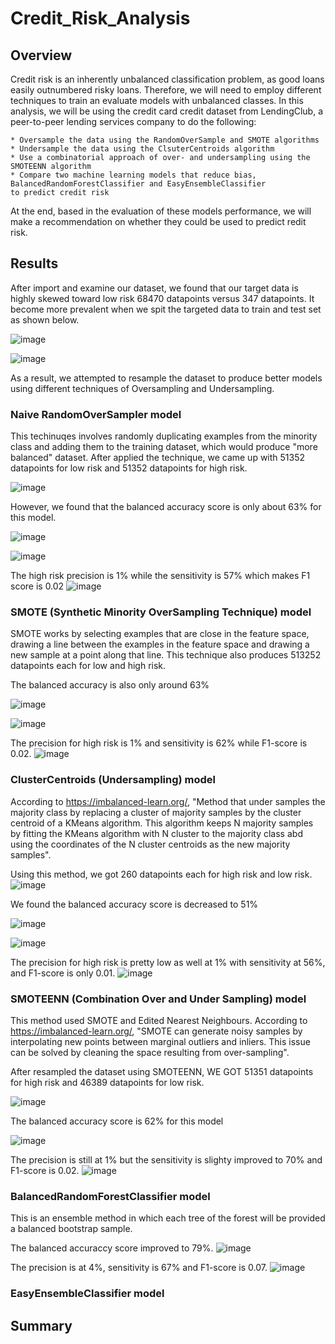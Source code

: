 # Credit_Risk_Analysis

## Overview
Credit risk is an inherently unbalanced classification problem, as good loans easily outnumbered risky loans. Therefore, we will need to employ different techniques to train an evaluate models with unbalanced classes. In this analysis, we will be using the credit card credit dataset from LendingClub, a peer-to-peer lending services company to do the following:

    * Oversample the data using the RandomOverSample and SMOTE algorithms
    * Undersample the data using the ClsuterCentroids algorithm
    * Use a combinatorial approach of over- and undersampling using the SMOTEENN algorithm
    * Compare two machine learning models that reduce bias, BalancedRandomForestClassifier and EasyEnsembleClassifier
    to predict credit risk
    
At the end, based in the evaluation of these models performance, we will make a recommendation on whether they could be used to predict redit risk.    

## Results

After import and examine our dataset, we found that our target data is highly skewed toward low risk 68470 datapoints versus 347 datapoints. It become more prevalent when we spit the targeted data to train and test set as shown below.

![image](https://user-images.githubusercontent.com/114631804/228913423-07c6f4cb-a51e-4723-93b6-c985ce5921f4.png)

![image](https://user-images.githubusercontent.com/114631804/228914817-f3abc41b-5192-4e52-bf02-ea084943af6d.png)

As a result, we attempted to resample the dataset to produce better models using different techniques of Oversampling and Undersampling.

### Naive RandomOverSampler model
This techinuqes involves randomly duplicating examples from the minority class and adding them to the training dataset, which would produce "more balanced" dataset. After applied the technique, we came up with 51352 datapoints for low risk and 51352 datapoints for high risk.

![image](https://user-images.githubusercontent.com/114631804/228916591-f7a29af8-bf47-458d-80f0-8e28847a0c9f.png)

However, we found that the balanced accuracy score is only about 63% for this model.

![image](https://user-images.githubusercontent.com/114631804/228739596-66cc1e59-5b69-45fb-ad73-70e6ba0b4bc5.png)

![image](https://user-images.githubusercontent.com/114631804/228739917-2bde3069-be6a-4a80-8c2b-3d0fe0b7ade4.png)

The high risk precision is 1% while the sensitivity is 57% which makes F1 score is 0.02
![image](https://user-images.githubusercontent.com/114631804/228739978-f9999563-35d6-4d85-a4a8-86a137e66c64.png)


### SMOTE (Synthetic Minority OverSampling Technique) model
SMOTE works by selecting examples that are close in the feature space, drawing a line between the examples in the feature space and drawing a new sample at a point along that line. This technique also produces 513252 datapoints each for low and high risk.

The balanced accuracy is also only around 63%

![image](https://user-images.githubusercontent.com/114631804/228740255-fe08c879-df07-4dee-9bb4-6520d89de12a.png)

![image](https://user-images.githubusercontent.com/114631804/228740364-afb6e33c-2a2c-4859-9fe0-00ce1b821d70.png)

The precision for high risk is 1% and sensitivity is 62% while F1-score is 0.02.
![image](https://user-images.githubusercontent.com/114631804/228740411-911a5b9c-5fde-4c59-b9ad-fcbfde98293f.png)

### ClusterCentroids (Undersampling) model

According to https://imbalanced-learn.org/, "Method that under samples the majority class by replacing a cluster of majority samples by the cluster centroid of a KMeans algorithm. This algorithm keeps N majority samples by fitting the KMeans algorithm with N cluster to the majority class abd using the coordinates of the N cluster centroids as the new majority samples".

Using this method, we got 260 datapoints each for high risk and low risk.
![image](https://user-images.githubusercontent.com/114631804/228928143-545c5967-987c-44bb-8edf-7d607a87a80f.png)

We found the balanced accuracy score is decreased to 51%

![image](https://user-images.githubusercontent.com/114631804/228740492-bb4ce38c-a37b-4d7b-a9ce-8a12c4e85dd7.png)

![image](https://user-images.githubusercontent.com/114631804/228740541-3e2f0ad0-9f9e-4eae-987c-9b9059e7c1c1.png)

The precision for high risk is pretty low as well at 1% with sensitivity at 56%, and F1-score is only 0.01.
![image](https://user-images.githubusercontent.com/114631804/228740607-d0deb173-b2ed-4215-90a0-f4a62bf3ad38.png)

### SMOTEENN (Combination Over and Under Sampling) model
This method used SMOTE and Edited Nearest Neighbours. According to https://imbalanced-learn.org/, "SMOTE can generate noisy samples by interpolating new points between marginal outliers and inliers. This issue can be solved by cleaning the space resulting from over-sampling".

After resampled the dataset using SMOTEENN, WE GOT 51351 datapoints for high risk and 46389 datapoints for low risk.

![image](https://user-images.githubusercontent.com/114631804/228932072-c7074bca-bd6e-493c-85fb-8a79b949d356.png)

The balanced accuracy score is 62% for this model

![image](https://user-images.githubusercontent.com/114631804/228907762-057b4c66-c59d-48a0-8918-3ee1f9c61819.png)

The precision is still at 1% but the sensitivity is slighty improved to 70% and F1-score is 0.02.
![image](https://user-images.githubusercontent.com/114631804/228907945-258902fc-e11d-44a3-ac28-6a0ed089b836.png)

### BalancedRandomForestClassifier model
This is an ensemble method in which each tree of the forest will be provided a balanced bootstrap sample.

The balanced accuraccy score improved to 79%.
![image](https://user-images.githubusercontent.com/114631804/228937356-2bcb8022-ef42-446c-bd68-a810032d4458.png)

The precision is at 4%, sensitivity is 67% and F1-score is 0.07.
![image](https://user-images.githubusercontent.com/114631804/228937705-9ee3ff2e-246b-4f89-be90-196b5056f77f.png)

### EasyEnsembleClassifier model

## Summary
